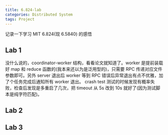 ```yaml
---
title: 6.824-lab
categories: Distributed System
tags: Project
---
```

记录一下学习 MIT 6.824(现 6.5840) 的感悟

## Lab 1

没什么说的，coordinator-worker 结构，看看论文就知道了。worker 是提前装载好 map 和 reduce 函数的(我本来还以为是泛用型的)，只需要 RPC 传递对应文件参数即可。另外 server 退出后 worker 等到 RPC 错误后异常退出有点不优雅，加了个任务完成后通知所有 worker 退出。
crash test 测试的时候发现有概率失败，检查后发现是多重启了几次，把 timeout 从 5s 改到 10s 就好了(因为测试脚本是纯字符匹配)。

## Lab 2

## Lab 3

